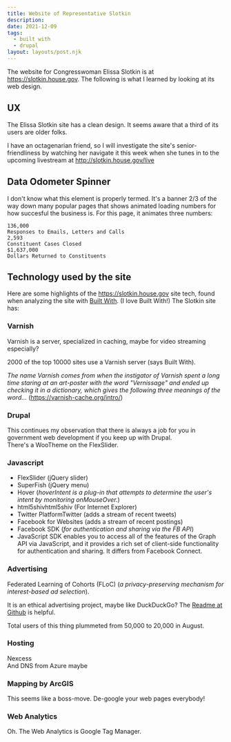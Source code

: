 ```yaml
---
title: Website of Representative Slotkin
description:
date: 2021-12-09
tags:
  - built with
  - drupal
layout: layouts/post.njk
---
```


The website for Congresswoman Elissa Slotkin is at https://slotkin.house.gov.  The following is what I learned by looking at its web design.

## UX 

The Elissa Slotkin site has a clean design. It seems aware that a third of its users are older folks.  

I have an octagenarian friend, so I will investigate the site's senior-friendliness by watching her navigate it this week when she tunes in to the upcoming livestream at http://slotkin.house.gov/live  

## Data Odometer Spinner
I don't know what this element is properly termed. It's a banner 2/3 of the way down many popular pages that shows animated loading numbers for how succesful the business is.  For this page, it animates three numbers:

    136,000
    Responses to Emails, Letters and Calls
    2,593
    Constituent Cases Closed
    $1,637,000
    Dollars Returned to Constituents


## Technology used by the site

Here are some highlights of the https://slotkin.house.gov site tech, found when analyzing the site with [Built With](https://builtwith.com/slotkin.house.gov). (I love Built With!)  The Slotkin site has:
  
### Varnish  
Varnish is a server, specialized in caching, maybe for video streaming especially? 

2000 of the top 10000 sites use a Varnish server (says Built With). 

*The name Varnish comes from when the instigator of Varnish spent a long time staring at an art-poster with the word "Vernissage" and ended up checking it in a dictionary, which gives the following three meanings of the word...* (https://varnish-cache.org/intro/) 

### Drupal

This continues my observation that there is always a job for you in government web development if you keep up with Drupal.  
There's a WooTheme on the FlexSlider.  

### Javascript

* FlexSlider (jQuery slider)
* SuperFish (jQuery menu)
* Hover (*hoverIntent is a plug-in that attempts to determine the user's intent by monitoring onMouseOver.*)
* html5shivhtml5shiv (For Internet Explorer)
* Twitter PlatformTwitter (adds a stream of recent tweets) 
* Facebook for Websites (adds a stream of recent postings)
* Facebook SDK (*for authentication and sharing via the FB API*)
* JavaScript SDK enables you to access all of the features of the Graph API via JavaScript, and it provides a rich set of client-side functionality for authentication and sharing. It differs from Facebook Connect.

### Advertising
Federated Learning of Cohorts (FLoC) (*a privacy-preserving mechanism for interest-based ad selection*).  

It is an ethical advertising project, maybe like DuckDuckGo?  The [Readme at Github](https://github.com/WICG/floc) is helpful.

Total users of this thing plummeted from 50,000 to 20,000 in August. 

### Hosting
Nexcess  
And DNS from Azure maybe  

### Mapping by ArcGIS
This seems like a boss-move.  De-google your web pages everybody!

### Web Analytics
Oh. The Web Analytics is Google Tag Manager. 

